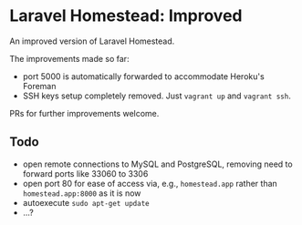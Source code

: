 # Laravel Homestead: Improved

An improved version of Laravel Homestead.

The improvements made so far:

 - port 5000 is automatically forwarded to accommodate Heroku's Foreman
 - SSH keys setup completely removed. Just `vagrant up` and `vagrant ssh`.

 PRs for further improvements welcome.

 ## Todo

  - open remote connections to MySQL and PostgreSQL, removing need to forward ports like 33060 to 3306
  - open port 80 for ease of access via, e.g., `homestead.app` rather than `homestead.app:8000` as it is now
  - autoexecute `sudo apt-get update`
  - ...?